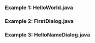 ### Example 1: HelloWorld.java  
### Example 2: FirstDialog.java  
### Example 3: HelloNameDialog.java
